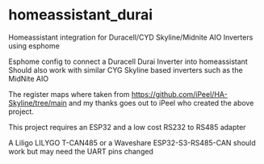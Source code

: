 # homeassistant_durai
Homeassistant integration for Duracell/CYD Skyline/Midnite AIO Inverters using esphome 



Esphome config to connect a Duracell Durai Inverter into homeassistant
Should also work with similar CYG Skyline based inverters such as the MidNite AIO 

The register maps where taken from https://github.com/iPeel/HA-Skyline/tree/main
and my thanks goes out to iPeel who created the above project.

This project requires an ESP32 and a low cost RS232 to RS485 adapter
 
A Liligo LILYGO T-CAN485 or a Waveshare ESP32-S3-RS485-CAN should work but may need the UART pins changed

